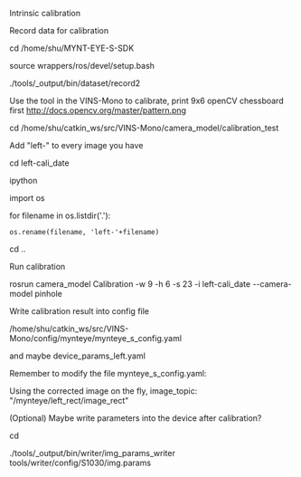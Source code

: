 Intrinsic calibration 

 

Record data for calibration 

cd /home/shu/MYNT-EYE-S-SDK 

source wrappers/ros/devel/setup.bash 

./tools/_output/bin/dataset/record2 

 

Use the tool in the VINS-Mono to calibrate, print 9x6 openCV chessboard first  http://docs.opencv.org/master/pattern.png 

cd /home/shu/catkin_ws/src/VINS-Mono/camera_model/calibration_test 

 

Add "left-" to every image you have 

cd left-cali_date 

ipython 

import os 

for filename in os.listdir('.'): 

    os.rename(filename, 'left-'+filename) 

cd .. 

 

Run calibration 

rosrun camera_model Calibration -w 9 -h 6 -s 23 -i left-cali_date --camera-model pinhole 

 

Write calibration result into config file 

/home/shu/catkin_ws/src/VINS-Mono/config/mynteye/mynteye_s_config.yaml  

and maybe device_params_left.yaml 

 

Remember to modify the file mynteye_s_config.yaml: 

Using the corrected image on the fly, image_topic: "/mynteye/left_rect/image_rect" 

 

 

(Optional) Maybe write parameters into the device after calibration? 

cd <sdk> 

./tools/_output/bin/writer/img_params_writer tools/writer/config/S1030/img.params 
